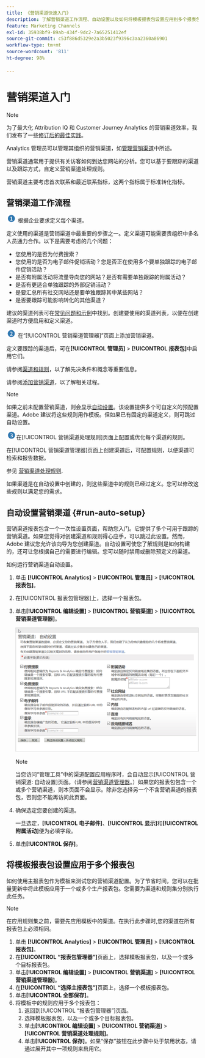 ```yaml
---
title: 《营销渠道快速入门》
description: 了解营销渠道工作流程、自动设置以及如何将模板报表包设置应用到多个报表包。
feature: Marketing Channels
exl-id: 35938bf9-89ab-434f-9dc2-7a65251412ef
source-git-commit: c53f886d5329e2a3b5023f9396c3aa2360a86901
workflow-type: tm+mt
source-wordcount: '811'
ht-degree: 98%

---
```


# 营销渠道入门

>[!NOTE]
>
>为了最大化 Attribution IQ 和 Customer Journey Analytics 的营销渠道效率，我们发布了一些[修订后的最佳实践](/help/components/c-marketing-channels/mchannel-best-practices.md)。
>
>Analytics 管理员可以管理其组织的营销渠道，如[管理营销渠道](/help/admin/admin/c-manage-report-suites/c-edit-report-suites/marketing-channels/c-channels.md)中所述。

营销渠道通常用于提供有关访客如何到达您网站的分析。您可以基于要跟踪的渠道以及跟踪方式，自定义营销渠道处理规则。

营销渠道主要考虑首次联系和最近联系指标，这两个指标属于标准转化指标。

## 营销渠道工作流程

![](/help/admin/admin/c-manage-report-suites/c-edit-report-suites/general/c-server-side-forwarding/assets/step1_icon.png) 根据企业要求定义每个渠道。

定义使用的渠道是营销渠道中最重要的步骤之一。定义渠道可能需要贵组织中多名人员通力合作。以下是需要考虑的几个问题：

* 您使用的是否为付费搜索？
* 您使用的是否为电子邮件促销活动？您是否正在使用多个要单独跟踪的电子邮件促销活动？
* 是否有附属活动将流量导向您的网站？是否有需要单独跟踪的附属活动？
* 是否有更适合单独跟踪的外部促销活动？
* 是要汇总所有社交网站还是要单独跟踪其中某些网站？
* 是否要跟踪可能影响转化的其他渠道？

建议的渠道列表可在[常见问题和示例](/help/components/c-marketing-channels/c-faq.md)中找到。创建要使用的渠道列表，以便在创建渠道时方便启用和定义渠道。

![](/help/admin/admin/c-manage-report-suites/c-edit-report-suites/general/c-server-side-forwarding/assets/step2_icon.png) 在“[!UICONTROL 营销渠道管理器]”页面上添加营销渠道。

定义要跟踪的渠道后，可在&#x200B;**[!UICONTROL 管理员]** > **[!UICONTROL 报表包]**&#x200B;中启用它们。

请参阅[渠道和规则](/help/admin/admin/c-manage-report-suites/c-edit-report-suites/marketing-channels/c-channels.md)，以了解先决条件和概念等重要信息。

请参阅[添加营销渠道](/help/admin/admin/c-manage-report-suites/c-edit-report-suites/marketing-channels/c-channels.md)，以了解相关过程。

>[!NOTE]
>
>如果之前未配置营销渠道，则会显示[自动设置](/help/components/c-marketing-channels/c-getting-started-mchannel.md)。该设置提供多个可自定义的预配置渠道。Adobe 建议将这些规则用作模板。但如果已有固定的渠道定义，则可跳过自动设置。

![](/help/admin/admin/c-manage-report-suites/c-edit-report-suites/general/c-server-side-forwarding/assets/step3_icon.png)在[!UICONTROL 营销渠道处理规则]页面上配置或优化每个渠道的规则。

在[!UICONTROL 营销渠道管理器]页面上创建渠道后，可配置规则，以便渠道可检索和报告数据。

参见 [营销渠道处理规则](/help/admin/admin/c-manage-report-suites/c-edit-report-suites/marketing-channels/c-rules.md).

如果渠道是在自动设置中创建的，则这些渠道中的规则已经过定义。您可以修改这些规则以满足您的需求。

## 自动设置营销渠道 {#run-auto-setup}

营销渠道报表包含一个一次性设置页面，帮助您入门。它提供了多个可用于跟踪的营销渠道。如果您觉得对创建渠道和规则得心应手，可以跳过此设置。然而，Adobe 建议您允许该向导为您创建渠道。自动设置可使您了解规则是如何构建的，还可让您根据自己的需要进行编辑。您可以随时禁用或删除预定义的渠道。

如何运行营销渠道自动设置。

1. 单击 **[!UICONTROL Analytics]** > **[!UICONTROL 管理员]** > **[!UICONTROL 报表包]**。
1. 在[!UICONTROL 报表包管理器]上，选择一个报表包。
1. 单击&#x200B;**[!UICONTROL 编辑设置]** > **[!UICONTROL 营销渠道]** > **[!UICONTROL 营销渠道管理器]**。

   ![步骤结果](assets/wizard.png)

   >[!NOTE]
   >
   >当您访问“管理工具”中的渠道配置应用程序时，会自动显示[!UICONTROL 营销渠道: 自动设置]页面。（请参阅[营销渠道管理器](/help/admin/admin/c-manage-report-suites/c-edit-report-suites/marketing-channels/c-channels.md)。）如果您的报表包包含一个或多个营销渠道，则本页面不会显示。除非您选择另一个不含营销渠道的报表包，否则您不能再访问此页面。

1. 确保选定您要创建的渠道。

   一旦选定，**[!UICONTROL 电子邮件]**、**[!UICONTROL 显示]**&#x200B;和&#x200B;**[!UICONTROL 附属活动]**&#x200B;便为必填字段。

1. 单击&#x200B;**[!UICONTROL 保存]**。

## 将模板报表包设置应用于多个报表包

如何使用主报表包作为模板来测试您的营销渠道配置。为了节省时间，您可以在批量更新中将此模板应用于一个或多个生产报表包。您需要为渠道和规则集分别执行此任务。

>[!NOTE]
>
>在应用规则集之前，需要先应用模板中的渠道。在执行此步骤时,您的渠道在所有报表包上必须相同。

1. 单击 **[!UICONTROL Analytics]** > **[!UICONTROL 管理员]** > **[!UICONTROL 报表包]**。
1. 在&#x200B;**[!UICONTROL “报表包管理器”]**&#x200B;页面上，选择模板报表包，以及一个或多个目标报表包。
1. 单击&#x200B;**[!UICONTROL 编辑设置]** > **[!UICONTROL 营销渠道]** > **[!UICONTROL 营销渠道管理器]**。
1. 在&#x200B;**[!UICONTROL “选择主报表包”]**&#x200B;页面上，选择一个模板报表包。
1. 单击&#x200B;**[!UICONTROL 全部保存]**。
1. 将模板中的规则应用于多个报表包： 
   1. 返回到[!UICONTROL “报表包管理器”]页面。
   1. 选择模板报表包，以及一个或多个目标报表包。
   1. 单击&#x200B;**[!UICONTROL 编辑设置]** > **[!UICONTROL 营销渠道]** > **[!UICONTROL 营销渠道处理规则]**。
   1. 单击&#x200B;**[!UICONTROL 保存]**。如果“保存”按钮在此步骤中处于禁用状态，请通过展开其中一项规则来启用它。
